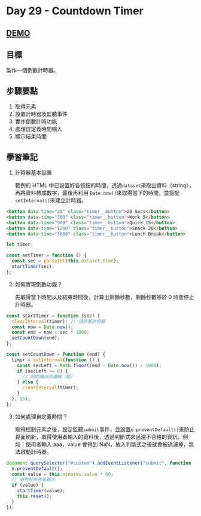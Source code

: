 # Day 29 - Countdown Timer

## [DEMO](https://ayating.github.io/JavaScript30/29%20-%20Countdown%20Timer/index.html)

## 目標

製作一個倒數計時器。

## 步驟要點

1. 取得元素
2. 設置計時器及監聽事件
3. 實作倒數計時功能
4. 處理自定義時間輸入
5. 顯示結束時間

## 學習筆記

1. 計時器基本設置

   範例的 HTML 中已設置好各按鈕的時間，透過`dataset`來取出資料（string），再將資料轉成數字，最後再利用 `Date.now()`來取得當下的時間，並搭配`setInterval()`來建立計時器。

```html
<button data-time="20" class="timer__button">20 Secs</button>
<button data-time="300" class="timer__button">Work 5</button>
<button data-time="900" class="timer__button">Quick 15</button>
<button data-time="1200" class="timer__button">Snack 20</button>
<button data-time="3600" class="timer__button">Lunch Break</button>
```

```js
let timer;

const setTimer = function () {
  const sec = parseInt(this.dataset.time);
  startTimer(sec);
};
```

2. 如何實現倒數功能？

   先取得當下時間以及結束時間後，計算出剩餘秒數，剩餘秒數等於 0 時會停止計時器。

```js
const startTimer = function (sec) {
  clearInterval(timer); // 清除舊計時器
  const now = Date.now();
  const end = now + sec * 1000;
  setCountDown(end);
};

const setCountDown = function (end) {
  timer = setInterval(function () {
    const secLeft = Math.floor((end - Date.now()) / 1000);
    if (secLeft >= 0) {
      // 時間顯示的邏輯（略）
    } else {
      clearInterval(timer);
    }
  }, 16);
};
```

3. 如何處理自定義時間？

   取得控制元素之後，設定監聽`submit`事件，並設置`e.preventDefault()`來防止頁面刷新，取得使用者輸入的資料後，透過判斷式來過濾不合格的資訊，例如：使用者輸入 aaa，value 會得到 NaN，放入判斷式之後就會被過濾掉，無法啟動計時器。

```js
document.querySelector("#custom").addEventListener("submit", function (e) {
  e.preventDefault();
  const value = this.minutes.value * 60;
  // 避免使用者亂輸入
  if (value) {
    startTimer(value);
    this.reset();
  }
});
```
